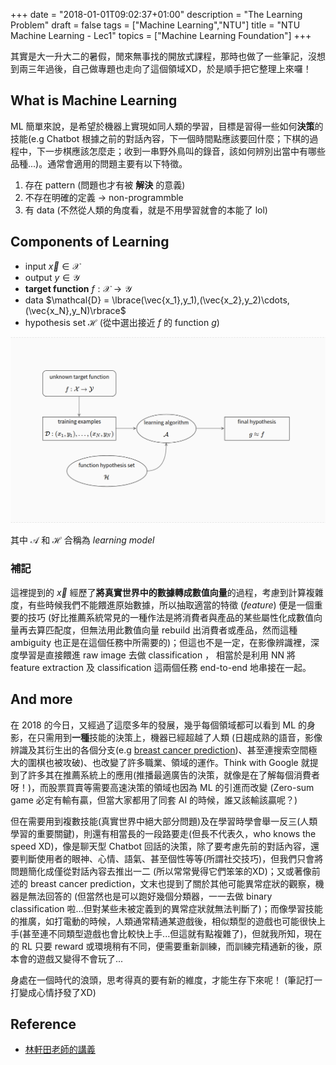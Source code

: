 +++
date = "2018-01-01T09:02:37+01:00"
description = "The Learning Problem"
draft = false
tags = ["Machine Learning","NTU"]
title =  "NTU Machine Learning - Lec1"
topics = ["Machine Learning Foundation"]
+++

其實是大一升大二的暑假，閒來無事找的開放式課程，那時也做了一些筆記，沒想到兩三年過後，自己做專題也走向了這個領域XD，於是順手把它整理上來囉！

<!--more-->

## What is Machine Learning

ML 簡單來說，是希望於機器上實現如同人類的學習，目標是習得一些如何**決策**的技能(e.g Chatbot 根據之前的對話內容，下一個時間點應該要回什麼；下棋的過程中，下一步棋應該怎麼走；收到一串野外鳥叫的錄音，該如何辨別出當中有哪些品種...)。通常會適用的問題主要有以下特徵。

1. 存在 pattern (問題也才有被 **解決** 的意義)
2. 不存在明確的定義 <span>$\rightarrow$</span> non-programmble
3. 有 data (不然從人類的角度看，就是不用學習就會的本能了 lol)



## Components of Learning

* input <span>$\vec{x} \in \mathcal{X}$</span>
* output <span>$y \in \mathcal{Y}$</span>
* **target function** <span>$f: \mathcal{X} \rightarrow \mathcal{Y}$</span>
* data <span>$\mathcal{D} = \lbrace(\vec{x_1},y_1),(\vec{x_2},y_2)\cdots,(\vec{x_N},y_N)\rbrace$</span>
* hypothesis set <span>$\mathcal{H}$</span> (從中選出接近 <span>$f$</span> 的 function <span>$g$</span>)

<img src="/img/post/ml-arch.png" width="800px">

其中 <span>$\mathcal{A}$</span> 和 <span>$\mathcal{H}$</span> 合稱為 *learning model*

### 補記
這裡提到的 <span>$\vec{x}$</span> 經歷了**將真實世界中的數據轉成數值向量**的過程，考慮到計算複雜度，有些時候我們不能餵進原始數據，所以抽取適當的特徵 (*feature*) 便是一個重要的技巧 (好比推薦系統常見的一種作法是將消費者與產品的某些屬性化成數值向量再去算匹配度，但無法用此數值向量 rebuild 出消費者或產品，然而這種 ambiguity 也正是在這個任務中所需要的)；但這也不是一定，在影像辨識裡，深度學習是直接餵進 raw image 去做 classification ， 相當於是利用 NN 將 feature extraction 及 classification 這兩個任務 end-to-end 地串接在一起。

## And more

在 2018 的今日，又經過了這麼多年的發展，幾乎每個領域都可以看到 ML 的身影，在只需用到**一種**技能的決策上，機器已經超越了人類 (日趨成熟的語音，影像辨識及其衍生出的各個分支(e.g [breast cancer prediction](https://research.googleblog.com/2017/03/assisting-pathologists-in-detecting.html))、甚至連搜索空間極大的圍棋也被攻破)、也改變了許多職業、領域的運作。Think with Google 就提到了許多其在推薦系統上的應用(推播最適廣告的決策，就像是在了解每個消費者呀！)，而股票買賣等需要高速決策的領域也因為 ML 的引進而改變 (Zero-sum game 必定有輸有贏，但當大家都用了同套 AI 的時候，誰又該輸該贏呢？)

但在需要用到複數技能(真實世界中絕大部分問題)及在學習時學會舉一反三(人類學習的重要關鍵)，則還有相當長的一段路要走(但長不代表久，who knows the speed XD)，像是聊天型 Chatbot 回話的決策，除了要考慮先前的對話內容，還要判斷使用者的眼神、心情、語氣、甚至個性等等(所謂社交技巧)，但我們只會將問題簡化成僅從對話內容去推出一二 (所以常常覺得它們笨笨的XD)；又或著像前述的 breast cancer prediction，文末也提到了關於其他可能異常症狀的觀察，機器是無法回答的 (但當然也是可以跑好幾個分類器，一一去做 binary classification 啦...但對某些未被定義到的異常症狀就無法判斷了)；而像學習技能的推廣，如打電動的時候，人類通常精通某遊戲後，相似類型的遊戲也可能很快上手(甚至連不同類型遊戲也會比較快上手...但這就有點複雜了)，但就我所知，現在的 RL 只要 reward 或環境稍有不同，便需要重新訓練，而訓練完精通新的後，原本會的遊戲又變得不會玩了...

身處在一個時代的浪頭，思考得真的要有新的維度，才能生存下來呢！ (筆記打一打變成心情抒發了XD)

## Reference

* [林軒田老師的講義](https://www.csie.ntu.edu.tw/~htlin/course/ml15fall/doc/01_handout.pdf)
